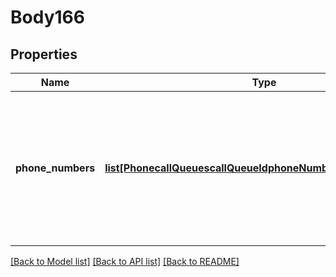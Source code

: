 # Body166

## Properties
Name | Type | Description | Notes
------------ | ------------- | ------------- | -------------
**phone_numbers** | [**list[PhonecallQueuescallQueueIdphoneNumbersPhoneNumbers]**](PhonecallQueuescallQueueIdphoneNumbersPhoneNumbers.md) | Provide either the &#x60;id&#x60; or the &#x60;number&#x60; field. Only a max of 5 numbers can be assigned to a call queue at a time. | [optional] 

[[Back to Model list]](../README.md#documentation-for-models) [[Back to API list]](../README.md#documentation-for-api-endpoints) [[Back to README]](../README.md)

